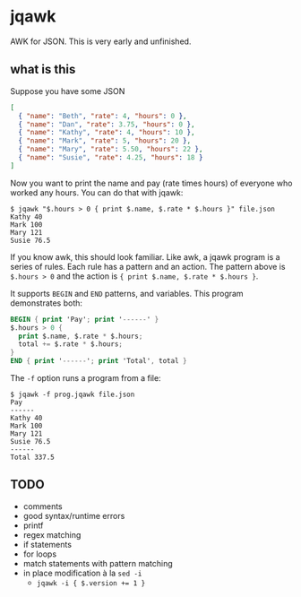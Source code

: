 # jqawk

AWK for JSON. This is very early and unfinished.

## what is this

Suppose you have some JSON

```json
[
  { "name": "Beth", "rate": 4, "hours": 0 },
  { "name": "Dan", "rate": 3.75, "hours": 0 },
  { "name": "Kathy", "rate": 4, "hours": 10 },
  { "name": "Mark", "rate": 5, "hours": 20 },
  { "name": "Mary", "rate": 5.50, "hours": 22 },
  { "name": "Susie", "rate": 4.25, "hours": 18 }
]
```

Now you want to print the name and pay (rate times hours) of everyone who worked any hours. You can do that with jqawk:

```shell
$ jqawk "$.hours > 0 { print $.name, $.rate * $.hours }" file.json
Kathy 40
Mark 100
Mary 121
Susie 76.5
```

If you know awk, this should look familiar. Like awk, a jqawk program is a series of rules. Each rule has a pattern and an action. The pattern above is `$.hours > 0` and the action is `{ print $.name, $.rate * $.hours }`.

It supports `BEGIN` and `END` patterns, and variables. This program demonstrates both:

```awk
BEGIN { print 'Pay'; print '------' }
$.hours > 0 {
  print $.name, $.rate * $.hours;
  total += $.rate * $.hours;
}
END { print '------'; print 'Total', total }
```

The `-f` option runs a program from a file:

```shell
$ jqawk -f prog.jqawk file.json
Pay
------
Kathy 40
Mark 100
Mary 121
Susie 76.5
------
Total 337.5
```

## TODO

- comments
- good syntax/runtime errors
- printf
- regex matching
- if statements
- for loops
- match statements with pattern matching
- in place modification à la `sed -i`
  - `jqawk -i { $.version += 1 }`
